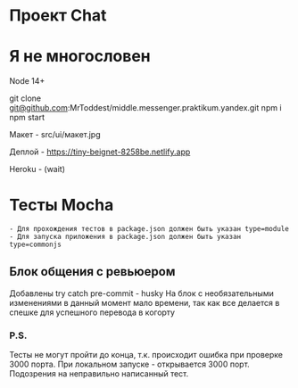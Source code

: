 # Проект Chat
# Я не многословен

Node 14+

git clone git@github.com:MrToddest/middle.messenger.praktikum.yandex.git
npm i
npm start

Макет - src/ui/макет.jpg

Деплой - https://tiny-beignet-8258be.netlify.app

Heroku - (wait)
# Тесты Mocha
    - Для прохождения тестов в package.json должен быть указан type=module
    - Для запуска приложения в package.json должен быть указан type=commonjs 

## Блок общения с ревьюером
Добавлены try catch
pre-commit - husky
На блок с необязательными изменениями в данный момент мало времени, так как все делается в спешке для успешного перевода в когорту

### P.S.
Тесты не могут пройти до конца, т.к. происходит ошибка при проверке 3000 порта. При локальном запуске - открывается 3000 порт. Подозрения на неправильно написанный тест. 